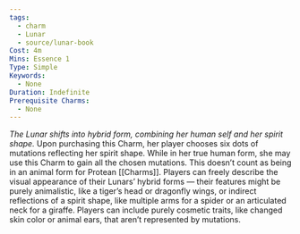 ```yaml
---
tags:
  - charm
  - Lunar
  - source/lunar-book
Cost: 4m
Mins: Essence 1
Type: Simple
Keywords:
  - None
Duration: Indefinite
Prerequisite Charms:
  - None
---
```

*The Lunar shifts into hybrid form, combining her human self and her spirit shape.*
Upon purchasing this Charm, her player chooses six dots of mutations reflecting her spirit shape. While in her true human form, she may use this Charm to gain all the chosen mutations. This doesn’t count as being in an animal form for Protean [[Charms]]. Players can freely describe the visual appearance of their Lunars’ hybrid forms — their features might be purely animalistic, like a tiger’s head or dragonfly wings, or indirect reflections of a spirit shape, like multiple arms for a spider or an articulated neck for a giraffe. Players can include purely cosmetic traits, like changed skin color or animal ears, that aren’t represented by mutations.